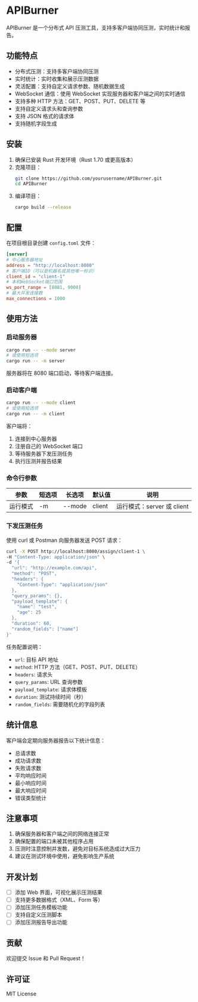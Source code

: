 # APIBurner

APIBurner 是一个分布式 API 压测工具，支持多客户端协同压测，实时统计和报告。

## 功能特点

- 分布式压测：支持多客户端协同压测
- 实时统计：实时收集和展示压测数据
- 灵活配置：支持自定义请求参数、随机数据生成
- WebSocket 通信：使用 WebSocket 实现服务器和客户端之间的实时通信
- 支持多种 HTTP 方法：GET、POST、PUT、DELETE 等
- 支持自定义请求头和查询参数
- 支持 JSON 格式的请求体
- 支持随机字段生成

## 安装

1. 确保已安装 Rust 开发环境（Rust 1.70 或更高版本）
2. 克隆项目：
   ```bash
   git clone https://github.com/yourusername/APIBurner.git
   cd APIBurner
   ```
3. 编译项目：
   ```bash
   cargo build --release
   ```

## 配置

在项目根目录创建 `config.toml` 文件：

```toml
[server]
# 中心服务器地址
address = "http://localhost:8080"
# 客户端ID（可以是机器名或其他唯一标识）
client_id = "client-1"
# 本机WebSocket端口范围
ws_port_range = [8081, 9000]
# 最大并发连接数
max_connections = 1000
```

## 使用方法

### 启动服务器

```bash
cargo run -- --mode server
# 或使用短选项
cargo run -- -m server
```

服务器将在 8080 端口启动，等待客户端连接。

### 启动客户端

```bash
cargo run -- --mode client
# 或使用短选项
cargo run -- -m client
```

客户端将：
1. 连接到中心服务器
2. 注册自己的 WebSocket 端口
3. 等待服务器下发压测任务
4. 执行压测并报告结果

### 命令行参数

| 参数 | 短选项 | 长选项 | 默认值 | 说明 |
|------|--------|--------|--------|------|
| 运行模式 | -m | --mode | client | 运行模式：server 或 client |

### 下发压测任务

使用 curl 或 Postman 向服务器发送 POST 请求：

```bash
curl -X POST http://localhost:8080/assign/client-1 \
-H "Content-Type: application/json" \
-d '{
  "url": "http://example.com/api",
  "method": "POST",
  "headers": {
    "Content-Type": "application/json"
  },
  "query_params": {},
  "payload_template": {
    "name": "test",
    "age": 25
  },
  "duration": 60,
  "random_fields": ["name"]
}'
```

任务配置说明：
- `url`: 目标 API 地址
- `method`: HTTP 方法（GET、POST、PUT、DELETE）
- `headers`: 请求头
- `query_params`: URL 查询参数
- `payload_template`: 请求体模板
- `duration`: 测试持续时间（秒）
- `random_fields`: 需要随机化的字段列表

## 统计信息

客户端会定期向服务器报告以下统计信息：
- 总请求数
- 成功请求数
- 失败请求数
- 平均响应时间
- 最小响应时间
- 最大响应时间
- 错误类型统计

## 注意事项

1. 确保服务器和客户端之间的网络连接正常
2. 确保配置的端口未被其他程序占用
3. 压测时注意控制并发数，避免对目标系统造成过大压力
4. 建议在测试环境中使用，避免影响生产系统

## 开发计划

- [ ] 添加 Web 界面，可视化展示压测结果
- [ ] 支持更多数据格式（XML、Form 等）
- [ ] 添加压测任务模板功能
- [ ] 支持自定义压测脚本
- [ ] 添加压测报告导出功能

## 贡献

欢迎提交 Issue 和 Pull Request！

## 许可证

MIT License 